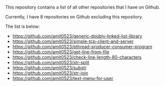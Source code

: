 This repository contains a list of all other repositories that I have on Github.

Currently, I have 8 repositories on Github excluding this repository.

The list is below:

* https://github.com/amit0523/generic-doubly-linked-list-library
* https://github.com/amit0523/simple-tcp-client-and-server
* https://github.com/amit0523/pthread-producer-consumer-program
* https://github.com/amit0523/get-line-from-file
* https://github.com/amit0523/check-line-length-80-characters
* https://github.com/amit0523/str-split
* https://github.com/amit0523/substr
* https://github.com/amit0523/str-join
* https://github.com/amit0523/text-menu-for-user
